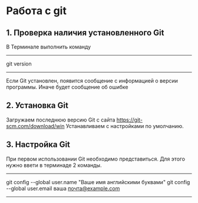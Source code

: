 # Работа с git
## 1. Проверка наличия установленного Git
В Терминале выполнить команду 
***
git version
***
Если Git установлен, появится сообщение с информацией о версии программы. Иначе будет сообщение об ошибке

## 2. Установка Git
Загружаем последнюю версию Git с сайта https://git-scm.com/download/win 
Устанавливаем с настройками по умолчанию.

## 3. Настройка Git
При первом использовании Git необходимо представиться. Для этого нужно ввети в терминаде 2 команды.
*** 
git config --global user.name "Ваше имя английскими буквами"
git config --global user.email ваша почта@example.com
***
